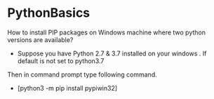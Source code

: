 # PythonBasics

How to install PIP packages on Windows machine where two python versions are available?
- Suppose you have Python 2.7 & 3.7 installed on your windows .  If default is not set to python3.7 

Then in command prompt type following command.

- [python3 -m pip install pypiwin32]
